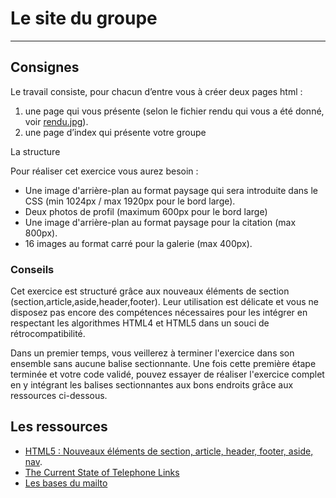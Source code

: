 # Le site du groupe

* * *

## Consignes

Le travail consiste, pour chacun d’entre vous à créer deux pages html :
1. une page qui vous présente (selon le fichier rendu qui vous a été donné, voir [rendu.jpg](rendu.jpg)).2. une page d’index qui présente votre groupe
La structurePour réaliser cet exercice vous aurez besoin :
* Une image d'arrière-plan au format paysage qui sera introduite dans le CSS (min 1024px / max 1920px pour le bord large).
* Deux photos de profil (maximum 600px pour le bord large)
* Une image d'arrière-plan au format paysage pour la citation (max 800px).
* 16 images au format carré pour la galerie (max 400px).

### Conseils
Cet exercice est structuré grâce aux nouveaux éléments de section (section,article,aside,header,footer). Leur utilisation est délicate et vous ne disposez pas encore des compétences nécessaires pour les intégrer en respectant les algorithmes HTML4 et HTML5 dans un souci de rétrocompatibilité.

Dans un premier temps, vous veillerez à terminer l'exercice dans son ensemble sans aucune balise sectionnante. Une fois cette première étape terminée et votre code validé, pouvez essayer de réaliser l'exercice complet en y intégrant les balises sectionnantes aux bons endroits grâce aux ressources ci-dessous.

## Les ressources
* [HTML5 : Nouveaux éléments de section, article, header, footer, aside, nav](http://www.alsacreations.com/article/lire/1376-html5-section-article-nav-header-footer-aside.html).
* [The Current State of Telephone Links](https://css-tricks.com/the-current-state-of-telephone-links/)
* [Les bases du mailto](https://developer.mozilla.org/fr/docs/Web/Guide/HTML/Liens_email)